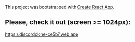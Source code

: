 This project was bootstrapped with [Create React App](https://github.com/facebook/create-react-app).

## Please, check it out (screen >= 1024px):
https://discordclone-ce5b7.web.app
